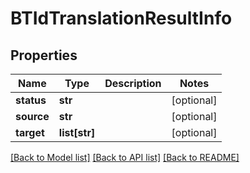 # BTIdTranslationResultInfo

## Properties
Name | Type | Description | Notes
------------ | ------------- | ------------- | -------------
**status** | **str** |  | [optional] 
**source** | **str** |  | [optional] 
**target** | **list[str]** |  | [optional] 

[[Back to Model list]](../README.md#documentation-for-models) [[Back to API list]](../README.md#documentation-for-api-endpoints) [[Back to README]](../README.md)


